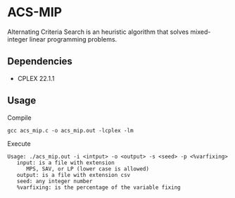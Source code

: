 # ACS-MIP
Alternating Criteria Search is an heuristic algorithm that solves mixed-integer linear programming problems.

## Dependencies
- CPLEX 22.1.1

## Usage
Compile
```
gcc acs_mip.c -o acs_mip.out -lcplex -lm
```
Execute
```
Usage: ./acs_mip.out -i <intput> -o <output> -s <seed> -p <%varfixing>
   input: is a file with extension
      MPS, SAV, or LP (lower case is allowed)
   output: is a file with extension csv
   seed: any integer number
   %varfixing: is the percentage of the variable fixing
```

